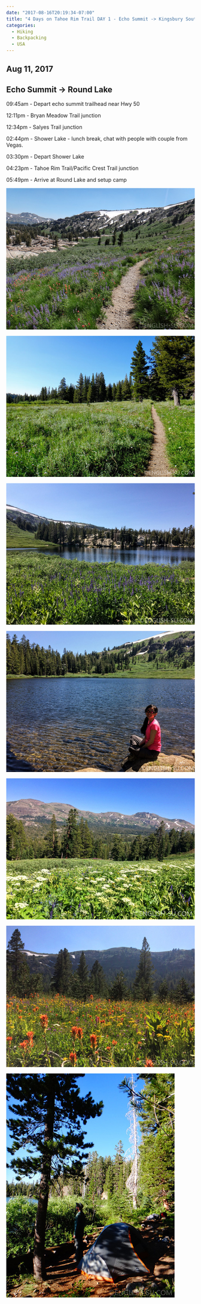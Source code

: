 ```yaml
---
date: "2017-08-16T20:19:34-07:00"
title: "4 Days on Tahoe Rim Trail DAY 1 - Echo Summit -> Kingsbury South"
categories:
  - Hiking
  - Backpacking
  - USA
---
```

## Aug 11, 2017
## Echo Summit -> Round Lake

09:45am - Depart echo summit trailhead near Hwy 50

12:11pm - Bryan Meadow Trail junction

12:34pm - Salyes Trail junction

02:44pm - Shower Lake - lunch break, chat with people with couple from Vegas.

03:30pm - Depart Shower Lake

04:23pm - Tahoe Rim Trail/Pacific Crest Trail junction

05:49pm - Arrive at Round Lake and setup camp


![Tahoe Rim Trail - Echo Summit to Kingsbury South - 4 days](/img/2017/trtday1a.jpg)

<!--more-->

![Tahoe Rim Trail - Echo Summit to Kingsbury South - 4 days](/img/2017/trtday1b.jpg)

![Tahoe Rim Trail - Echo Summit to Kingsbury South - 4 days](/img/2017/trtday1c.jpg)

![Tahoe Rim Trail - Echo Summit to Kingsbury South - 4 days](/img/2017/trtday1d.jpg)

![Tahoe Rim Trail - Echo Summit to Kingsbury South - 4 days](/img/2017/trtday1e.jpg)

![Tahoe Rim Trail - Echo Summit to Kingsbury South - 4 days](/img/2017/trtday1f.jpg)

![Tahoe Rim Trail - Echo Summit to Kingsbury South - 4 days](/img/2017/trtday1g.jpg)
